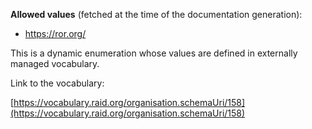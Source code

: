 



**Allowed values** (fetched at the time of the documentation generation):

* https://ror.org/


This is a dynamic enumeration whose values are defined in externally managed vocabulary. 

Link to the vocabulary:

[https://vocabulary.raid.org/organisation.schemaUri/158](https://vocabulary.raid.org/organisation.schemaUri/158)









